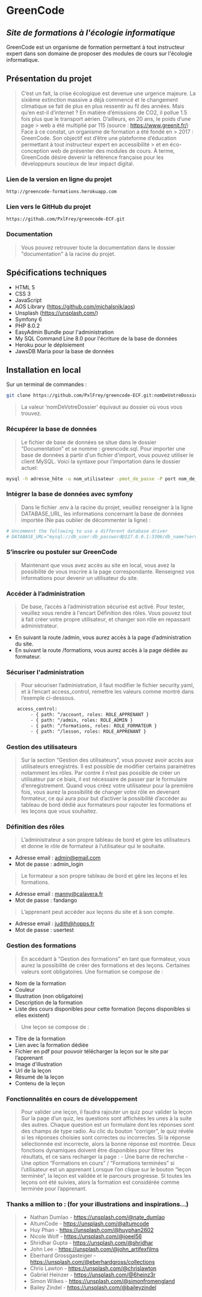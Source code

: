 # GreenCode

## _Site de formations à l'écologie informatique_

GreenCode est un organisme de formation permettant à tout instructeur expert dans son domaine de proposer des modules de  cours sur l'écologie informatique.

## Présentation du projet

> C’est un fait, la crise écologique est devenue une urgence majeure. La sixième extinction massive a déjà commencé et le changement climatique se fait de plus en plus ressentir au fil des années. Mais qu’en est-il d’internet ?
> En matière d’émissions de CO2, il pollue 1.5 fois plus que le transport aérien. D’ailleurs, en 20 ans, le poids d’une page > web a été multiplié par 115 (source : <https://www.greenit.fr/>) Face à ce constat, un organisme de formation a été fondé en > 2017 : GreenCode. Son objectif est d’être une plateforme d’éducation permettant à tout instructeur expert en accessibilité > et en éco-conception web de présenter des modules de cours.
> À terme, GreenCode désire devenir la référence française pour les développeurs soucieux de leur impact digital.

### Lien de la version en ligne du projet

    http://greencode-formations.herokuapp.com

### Lien vers le GitHub du projet

    https://github.com/PxlFrey/greencode-ECF.git

### Documentation ###

> Vous pouvez retrouver toute la documentation dans le dossier "documentation" à la racine du projet.

## Spécifications techniques

- HTML 5
- CSS 3
- JavaScript
- AOS Library (<https://github.com/michalsnik/aos>)
- Unsplash (<https://unsplash.com/>)
- Symfony 6
- PHP 8.0.2
- EasyAdmin Bundle pour l'administration
- My SQL Command Line 8.0 pour l'écriture de la base de données
- Heroku pour le déploiement
- JawsDB Maria pour la base de données

## Installation en local

Sur un terminal de commandes :

```sh
git clone https://github.com/PxlFrey/greencode-ECF.git:nomDeVotreDossier
```

> La valeur ‘nomDeVotreDossier’ équivaut au dossier où vous vous trouvez.

### Récupérer la base de données

> Le fichier de base de données se situe dans le dossier “Documentation” et se nomme : greencode.sql.
> Pour importer une base de données à partir d'un fichier d'import, vous pouvez utiliser le client MySQL. Voici la syntaxe pour l’importation dans le dossier actuel:

```sh
mysql -h adresse_hôte -u nom_utilisateur -pmot_de_passe -P port nom_de_la_base < greencode.sql
```

### Intégrer la base de données avec symfony

> Dans le fichier .env à la racine du projet, veuillez renseigner à la ligne DATABASE_URL, les informations concernant la base de données importée (Ne pas oublier de décommenter la ligne) :

```sh
# Uncomment the following to use a different database driver
# DATABASE_URL="mysql://db_user:db_password@127.0.0.1:3306/db_name?serverVersion=5.7"
```

### S’inscrire ou postuler sur GreenCode

> Maintenant que vous avez accès au site en local, vous avez la possibilité de vous inscrire à la page correspondante.
Renseignez vos informations pour devenir un utilisateur du site.

### Accéder à l’administration

> De base, l’accès à l’administration sécurisé est activé. Pour tester, veuillez vous rendre à l'encart Définition des rôles. Vous pouvez tout à fait créer votre propre utilisateur, et changer
> son rôle en repassant administrateur.

- En suivant la route /admin, vous aurez accès à la page d’administration du site.
- En suivant la route /formations, vous aurez accès à la page dédiée au formateur.

### Sécuriser l'administration

> Pour sécuriser l’administration, il faut modifier le fichier security.yaml, et à l’encart access_control, remettre les valeurs comme montré dans l’exemple ci-dessous.

```sh
    access_control:
         - { path: ^/account, roles: ROLE_APPRENANT }
         - { path: ^/admin, roles: ROLE_ADMIN } 
         - { path: ^/formations, roles: ROLE_FORMATEUR }
         - { path: ^/lesson, roles: ROLE_APPRENANT }
```

### Gestion des utilisateurs

> Sur la section “Gestion des utilisateurs”, vous pouvez avoir accès aux utilisateurs enregistrés. Il est possible de modifier certains paramètres notamment les rôles. Par contre il n’est pas possible de créer un utilisateur par ce biais, il est nécessaire de passer par le formulaire d’enregistrement.
> Quand vous créez votre utilisateur pour la première fois, vous aurez la possibilité de changer votre rôle en devenant formateur, ce qui aura pour but d’activer la possibilité d’accéder au tableau de bord dédié aux formateurs pour rajouter les formations et les leçons que vous souhaitez.

### Définition des rôles

> L’administrateur a son propre tableau de bord et gère les utilisateurs et donne le rôle de formateur à l’utilisateur qui le souhaite.

- Adresse email : admin@email.com
- Mot de passe : admin_login

> Le formateur a son propre tableau de bord et gère les leçons et les formations.

- Adresse email : manny@calavera.fr
- Mot de passe : fandango

> L’apprenant peut accéder aux leçons du site et à son compte.

- Adresse email : judith@hopps.fr
- Mot de passe : usertest

### Gestion des formations

> En accédant à “Gestion des formations” en tant que formateur, vous aurez la possibilité de créer des formations et des leçons. Certaines valeurs sont obligatoires.
> Une formation se compose de :

- Nom de la formation
- Couleur
- Illustration (non obligatoire)
- Description de la formation
- Liste des cours disponibles pour cette formation (leçons disponibles si elles existent)

> Une leçon se compose de :

- Titre de la formation
- Lien avec la formation dédiée
- Fichier en pdf pour pouvoir télécharger la leçon sur le site par l’apprenant
- Image d’illustration
- Url de la leçon
- Résumé de la leçon
- Contenu de la leçon

### Fonctionnalités en cours de développement

> Pour valider une leçon, il faudra rajouter un quiz pour valider la leçon  Sur la page d’un quiz, les questions sont affichées les unes à la suite des autres. Chaque question est un formulaire dont les réponses sont des champs de type radio. Au clic du bouton “corriger”, le quiz révèle si les réponses choisies sont correctes ou incorrectes. Si la réponse sélectionnée est incorrecte, alors la bonne réponse est montrée.
> Deux fonctions dynamiques doivent être disponibles pour filtrer les résultats, et ce sans recharger la page :
    - Une barre de recherche
    - Une option “Formations en cours” / “Formations terminées” si l’utilisateur est un apprenant
> Lorsque l’on clique sur le bouton “leçon terminée”, la leçon est validée et le parcours
progresse. Si toutes les leçons ont été suivies, alors la formation est considérée comme terminée pour l’apprenant.

### Thanks a million to :  (for your illustrations and inspirations...)

> - Nathan Dumlao - <https://unsplash.com/@nate_dumlao>
> - AltumCode - <https://unsplash.com/@altumcode>
> - Huy Phan - <https://unsplash.com/@huyphan2602>
> - Nicole Wolf - <https://unsplash.com/@joeel56>
> - Shridhar Gupta - <https://unsplash.com/@shridhar>
> - John Lee - <https://unsplash.com/@john_artifexfilms>
> - Eberhard Grossgasteiger - <https://unsplash.com/@eberhardgross/collections>
> - Chris Lawton - <https://unsplash.com/@chrislawton>
> - Gabriel Heinzer - <https://unsplash.com/@6heinz3r>
> - Simon Wilkes - <https://unsplash.com/@simonfromengland>
> - Bailey Zindel - <https://unsplash.com/@baileyzindel>
